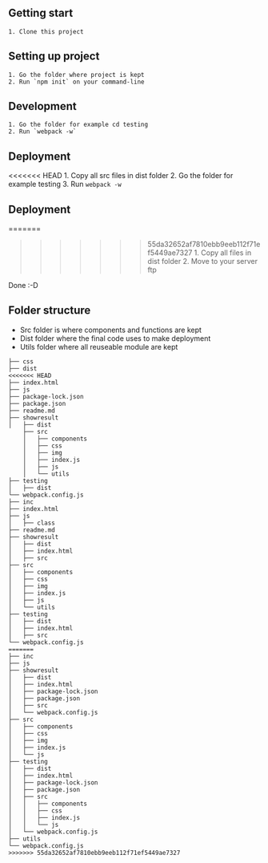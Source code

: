 ## Getting start

    1. Clone this project

## Setting up project

    1. Go the folder where project is kept
    2. Run `npm init` on your command-line

## Development

    1. Go the folder for example cd testing
    2. Run `webpack -w`

## Deployment

<<<<<<< HEAD
    1. Copy all src files in dist folder
    2. Go the folder for example testing
    3. Run `webpack -w`

## Deployment

=======
>>>>>>> 55da32652af7810ebb9eeb112f71ef5449ae7327
    1. Copy all files in dist folder
    2. Move to your server ftp

Done :-D

## Folder structure

- Src folder is where components and functions are kept
- Dist folder where the final code uses to make deployment
- Utils folder where all reuseable module are kept

```
├── css
├── dist
<<<<<<< HEAD
├── index.html
├── js
├── package-lock.json
├── package.json
├── readme.md
├── showresult
│   ├── dist
    ├── src
    │   ├── components
    │   ├── css
    │   ├── img
    │   ├── index.js
    │   ├── js
    │   └── utils
├── testing
│   ├── dist
└── webpack.config.js
├── inc
├── index.html
├── js
│   ├── class
├── readme.md
├── showresult
│   ├── dist
│   ├── index.html
│   ├── src
├── src
│   ├── components
│   ├── css
│   ├── img
│   ├── index.js
│   ├── js
│   └── utils
├── testing
│   ├── dist
│   ├── index.html
│   ├── src
└── webpack.config.js
=======
├── inc
├── js
├── showresult
│   ├── dist
│   ├── index.html
│   ├── package-lock.json
│   ├── package.json
│   ├── src
│   └── webpack.config.js
├── src
│   ├── components
│   ├── css
│   ├── img
│   ├── index.js
│   └── js
├── testing
│   ├── dist
│   ├── index.html
│   ├── package-lock.json
│   ├── package.json
│   ├── src
│   │   ├── components
│   │   ├── css
│   │   ├── index.js
│   │   └── js
│   └── webpack.config.js
├── utils
└── webpack.config.js
>>>>>>> 55da32652af7810ebb9eeb112f71ef5449ae7327

```
